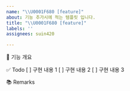 ```yaml
---
name: "\\U0001F680 [feature]"
about: 기능 추가시에 적는 템플릿 입니다.
title: "\\U0001F680 [feature]"
labels: ''
assignees: suin420

---
```


🤖 기능 개요
<!-- 이슈에 할당된 기능이 무엇인지 간략하게 한 줄로 적습니다 -->

✅ Todo
[ ] 구현 내용 1
[ ] 구현 내용 2
[ ] 구현 내용 3

📚 Remarks
<!-- 기능 개발에 있어 비고사항이 있었다면 적기 -->
